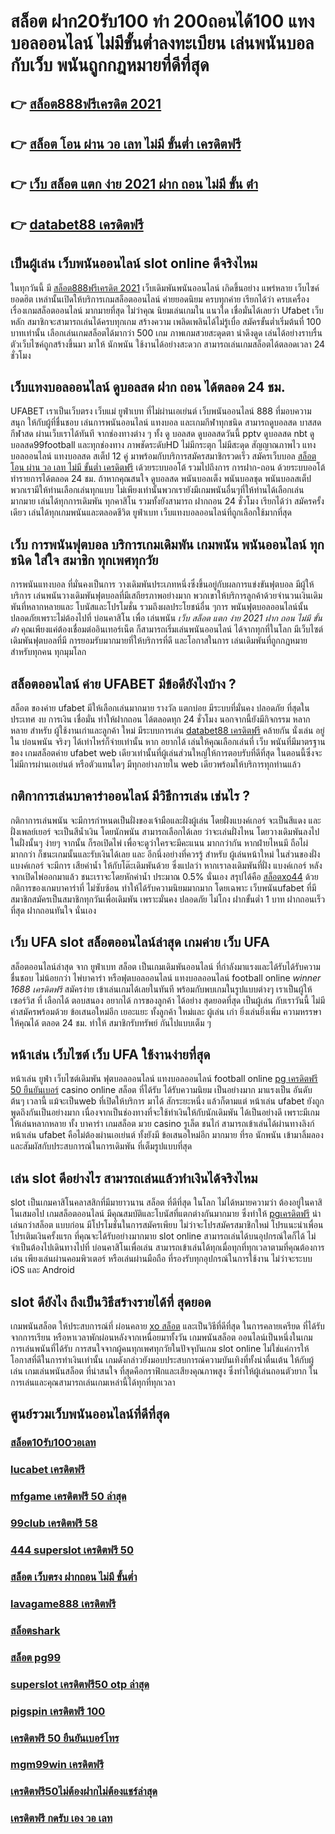 # สล็อต ฝาก20รับ100 ทํา 200ถอนได้100  แทงบอลออนไลน์ ไม่มีขั้นต่ำลงทะเบียน  เล่นพนันบอล กับเว็บ พนันถูกกฎหมายที่ดีที่สุด

## 👉 [สล็อต888ฟรีเครดิต 2021](https://mabet.net/20-free-100/)
## 👉 [สล็อต โอน ผ่าน วอ เลท ไม่มี ขั้นต่ำ เครดิตฟรี](https://bio.link/tisawago)
## 👉 [เว็บ สล็อต แตก ง่าย 2021 ฝาก ถอน ไม่มี ขั้น ต่ํา](https://mabet.net/register/)
## 👉 [databet88 เครดิตฟรี](https://member.mabet.net/?action=login)

##  เป็นผู้เล่น เว็บพนันออนไลน์  slot online ดีจริงไหม

ในทุกวันนี้ มี [สล็อต888ฟรีเครดิต 2021](https://bio.link/tisawago) เว็บเดิมพันพนันออนไลน์ เกิดขึ้นอย่าง แพร่หลาย  เว็บไซค์ยอดฮิต เหล่านั้นเปิดให้บริการเกมสล็อตออนไลน์  ค่ายยอดนิยม ครบทุกค่าย เรียกได้ว่า  ครบเครื่อง เรื่องเกมสล็อตออนไลน์ มากมายที่สุด  ไม่ว่าคุณ นิยมเล่นเกมใน แนวใด   เชื่อมั่นได้เลยว่า  Ufabet เว็บหลัก สมาชิกจะสามารถเล่นได้ครบทุกเกม สร้างความ เพลิดเพลินได้ไม่รู้เบื่อ สมัครขั้นต่ำเริ่มต้นที่ 100 บาทเท่านั้น เลือกเล่นเกมสล็อตได้มากว่า 500 เกม ภาพเกมสวยสะดุดตา น่าดึงดูด เล่นได้อย่างราบรื่น ตัวเว็บไซค์ถูกสร้างขึ้นมา มาให้ นักพนัน ใช้งานได้อย่างสะดวก สามารถเล่นเกมสล็อตได้ตลอดเวลา 24 ชั่วโมง

## เว็บแทงบอลออนไลน์ ดูบอลสด ฝาก ถอน ได้ตลอด 24 ชม.

UFABET เราเป็นเว็บตรง เว็บแม่ ยูฟ่าเบท ที่ไม่ผ่านเอเย่นต์ เว็บพนันออนไลน์ 888 ที่มอบความสนุก ให้กับผู้ที่ชื่นชอบ เล่นการพนันออนไลน์ แทงบอล และเกมกีฬาทุกชนิด สามารถดูบอลสด บาสสด กีฬาสด ผ่านเว็บเราได้ทันที จากช่องทางต่าง ๆ ทั้ง   ดู บอลสด ดูบอลสดวันนี้ pptv ดูบอลสด nbt ดูบอลสด99football และทุกช่องทาง ภาพชัดระดับHD ไม่มีกระตุก ไม่มีสะดุด สัญญาณภาพไว แทงบอลออนไลน์ แทงบอลสด สเต็ป 12 คู่  มาพร้อมกับบริการสมัครสมาชิกรวดเร็ว สมัครเว็บบอล [สล็อต โอน ผ่าน วอ เลท ไม่มี ขั้นต่ำ เครดิตฟรี](https://mabet.net/register/) เด้วยระบบออโต้ รวมไปถึงการ การฝาก-ถอน ด้วยระบบออโต้  ทำรายการได้ตลอด 24 ชม. ถ้าหากคุณสนใจ ดูบอลสด พนันบอลเต็ง พนันบอลชุด พนันบอลสเต็ป พวกเรามีให้ท่านเลือกเล่นทุกแบบ ไม่เพียงเท่านั้นพวกเรายังมีเกมพนันอื่นๆที่ให้ท่านได้เลือกเล่นมากมาย  เล่นได้ทุกการเดิมพัน ทุกคาสิโน รวมทั้งยังสามารถ ฝากถอน 24 ชั่วโมง เรียกได้ว่า สมัครครั้งเดียว เล่นได้ทุกเกมพนันและตลอดชีวิต ยูฟ่าเบท เว็บแทงบอลออนไลน์ที่ถูกเลือกใช้มากที่สุด

## เว็บ  การพนันฟุตบอล  บริการเกมเดิมพัน เกมพนัน พนันออนไลน์ ทุกชนิด ใส่ใจ สมาชิก ทุกเพศทุกวัย  

การพนันแทงบอล ที่มั่นคงเป็นการ วางเดิมพันประเภทหนึ่งซึ่งขึ้นอยู่กับผลการแข่งขันฟุตบอล มีผู้ให้บริการ เล่นพนันวางเดิมพันฟุตบอลที่มีเสถียรภาพอย่างมาก พวกเขาให้บริการลูกค้าด้วยจำนวนเงินเดิมพันที่หลากหลายและ โบนัสและโปรโมชั่น รวมถึงผลประโยชน์อื่น ๆการ พนันฟุตบอลออนไลน์นั้นปลอดภัยเพราะไม่ต้องไปที่ บ่อนคาสิโน เพื่อ เล่นพนัน *เว็บ สล็อต แตก ง่าย 2021 ฝาก ถอน ไม่มี ขั้น ต่ํา* คุณเพียงแค่ต้องเชื่อมต่ออินเทอร์เน็ต ก็สามารถเริ่มเล่นพนันออนไลน์ ได้จากทุกที่ในโลก มีเว็บไซต์เดิมพันฟุตบอลที่มี การยอมรับมากมายที่ให้บริการที่ดี และโอกาสในการ เล่นเดิมพันที่ถูกกฎหมายสำหรับทุกคน ทุกมุมโลก 

## สล็อตออนไลน์ ค่าย UFABET มีข้อดียังไงบ้าง ?

สล็อต ของค่าย ufabet มีให้เลือกเล่นมากมาย  รางวัล  แตกบ่อย มีระบบที่มั่นคง ปลอดภัย  ที่สุดในประเทศ  งบ การเงิน  เชื่อมั่น   ทำให้ฝากถอน ได้ตลอดทุก 24 ชั่วโมง นอกจากนี้ยังมีกิจกรรม หลากหลาย สำหรับ ผู้ใช้งานเก่าและลูกค้า ใหม่ มีระบบการเล่น [databet88 เครดิตฟรี](https://mabet.net/credit-free-50/)  คล้ายกัน นั่งเล่น อยู่ใน บ่อนพนัน จริงๆ ได้เท่าไหร่ก็จ่ายเท่านั้น หาก อยากได้ เล่นให้คุณเลือกเล่นที่ เว็บ พนันที่มีมาตรฐานของ เกมสล็อตค่าย ufabet  web เดียวเท่านั้นที่ผู้เล่นส่วนใหญ่ให้การตอบรับที่ดีที่สุด ในตอนนี้ซึ่งจะไม่มีการผ่านเอเย่นต์ หรือตัวแทนใดๆ มีทุกอย่างภายใน web เดียวพร้อมให้บริการทุกท่านแล้ว


## กติกาการเล่นบาคาร่าออนไลน์ มีวิธีการเล่น เช่นไร  ?

กติกาการเล่นพนัน  จะมีการกำหนดเป็นฝั่งของเจ้ามือและฝั่งผู้เล่น โดยฝั่งแบงค์เกอร์ จะเป็นสีแดง และฝั่งเพลย์เยอร์ จะเป็นสีน้ำเงิน โดยนักพนัน  สามารถเลือกได้เลย ว่าจะเล่นฝั่งไหน โดยวางเดิมพันลงไปในฝั่งนั้นๆ ง่ายๆ จากนั้น ก็รอเปิดไพ่ เพื่อจะดูว่าใครจะมีคะแนน มากกว่ากัน หากฝ่ายไหนมี ถือไผ่ มากกว่า ก็ชนะเกมนั้นและรับเงินได้เลย และ  อีกนึ่งอย่างที่ควรรู้ สำหรับ ผู้เล่นหน้าใหม่ ในส่วนของฝั่ง แบงค์เกอร์ จะมีการ เสียค่าน้ำ ให้กับโต๊ะเดิมพันด้วย ซึ่งแปลว่า หากเราลงเดิมพันที่ฝั่ง แบงค์เกอร์ หลังจากเปิดไพ่ออกมาแล้ว ชนะเราจะโดยหักค่าน้ำ ประมาณ 0.5% นั่นเอง  สรุปได้คือ [สล็อตxo44](https://mabet.net/) ด้วยกติการของเกมบาคาร่าที่ ไม่ซับซ้อน ทำให้ได้รับความนิยมมากมาก โดยเฉพาะ เว็บพนันufabet  ที่มีสมาชิกสมัครเป็นสมาชิกทุกวันเพื่อเดิมพัน เพราะมั่นคง ปลอดภัย ไม่โกง ฝากขั้นต่ำ 1 บาท  ฝากถอนเร็วที่สุด ฝากถอนทันใจ นั่นเอง

## เว็บ UFA slot   สล็อตออนไลน์ล่าสุด เกมค่าย เว็บ UFA

 สล็อตออนไลน์ล่าสุด จาก ยูฟ่าเบท สล็อต  เป็นเกมเดิมพันออนไลน์ ที่กำลังมาแรงและได้รับได้รับความชื่นชอบ ไม่น้อยกว่า ไพ่บาคาร่า  หรือฟุตบอลออนไลน์ แทงบอลออนไลน์ football online *winner 1688 เครดิตฟรี*  สมัครง่าย เข้าเล่นเกมได้เลยในทันที พร้อมกับพบเกมในรูปแบบต่างๆ  เราเป็นผู้ให้ เซอร์วิส ที่ เลือกได้ ตอบสนอง  อยากได้  การของลูกค้า ได้อย่าง สุดยอดที่สุด  เป็นผู้เล่น กับเราวันนี้  ไม่มีค่าสมัครพร้อมด้วย ข้อเสนอใหม่อีก เยอะแยะ ทั้งลูกค้า ใหม่และ ผู้เล่น เก่า ยิ่งเล่นยิ่งเพิ่ม ความหรรษาให้คุณได้ ตลอด 24 ชม.  ทำให้ สมาชิกรับทรัพย์ กันไปแบบเต็ม ๆ


## หน้าเล่น เว็บไซต์  เว็บ UFA ใช้งานง่ายที่สุด 

หน้าเล่น  ยูฟ่า เว็บไซต์เดิมพัน  ฟุตบอลออนไลน์ แทงบอลออนไลน์ football online [pg เครดิตฟรี 50 ยืนยันเบอร์](https://mabet.net/register/)  casino online    สล็อต ที่ได้รับ ได้รับความนิยม เป็นอย่างมาก มาแรงเป็น  อันดับต้นๆ   เวลานี้  แม้จะเป็นweb ที่เปิดให้บริการ มาได้ สักระยะหนึ่ง แล้วก็ตามแต่ หน้าเล่น  ufabet  ยังถูกพูดถึงกันเป็นอย่างมาก เนื่องจากเป็นช่องทางที่จะใช้ทำเงินให้กับนักเดิมพัน  ได้เป็นอย่างดี  เพราะมีเกมให้เล่นหลากหลาย ทั้ง บาคาร่า    เกมสล็อต มวย  casino    รูเล็ต  ชนไก่ สามารถเข้าเล่นได้ผ่านทางลิงก์  หน้าเล่น  ufabet  คือไม่ต้องผ่านเอเย่นต์  ทั้งยังมี ข้อเสนอใหม่อีก มากมาย ที่รอ นักพนัน  เข้ามาลิ้มลองและสัมผัสกับประสบการณ์ในการเดิมพัน ที่เต็มรูปแบบที่สุด


## เล่น slot ดีอย่างไร สามารถเล่นแล้วทำเงินได้จริงไหม

 slot เป็นเกมคาสิโนคลาสสิกที่มีมายาวนาน  สล็อต ที่ดีที่สุด ในโลก ไม่ได้หมายความว่า ต้องอยู่ในคาสิโนเสมอไป  เกมสล็อตออนไลน์ มีคุณสมบัติและโบนัสที่แตกต่างกันมากมาย ซึ่งทำให้ [pgเครดิตฟรี](https://member.mabet.net/?action=login) น่าเล่นกว่าสล็อต แบบก่อน มีโปรโมชั่นในการสมัครเพียบ ไม่ว่าจะโปรสมัครสมาชิกใหม่ โปรแนะนำเพื่อน โปรเติมเงินครั้งแรก ที่คุณจะได้รับอย่างมากมาย   slot online สามารถเล่นได้บนอุปกรณ์ใดก็ได้ ไม่จำเป็นต้องไปเดินทางไปที่ บ่อนคาสิโนเพื่อเล่น สามารถเข้าเล่นได้ทุกเมื่อทุกที่ทุกเวลาตามที่คุณต้องการเล่น เพียงเล่นผ่านคอมพิวเตอร์ หรือเล่นผ่านมือถือ ที่รองรับทุกอุปกรณ์ในการใช้งาน ไม่ว่าจะระบบ iOS และ Android

##  slot  ดียังไง ถึงเป็นวิธีสร้างรายได้ที่ สุดยอด

เกมพนันสล็อต ให้ประสบการณ์ที่ ผ่อนคลาย [xo สล็อต](https://mabet.net/20-free-100/) และเป็นวิธีที่ดีที่สุด ในการคลายเครียด ที่ได้รับจากการเรียน หรือหาเวลาพักผ่อนหลังจากเหนื่อยมาทั้งวัน เกมพนันสล็อต ออนไลน์เป็นหนึ่งในเกม การเล่นพนันที่ได้รับ การสนใจจากผู้คนทุกเพศทุกวัยในปัจจุบันเกม slot online ไม่ใช่แค่การให้โอกาสที่ดีในการทำเงินเท่านั้น เกมดังกล่าวยังมอบประสบการณ์ความบันเทิงที่ทั้งน่าตื่นเต้น ให้กับผู้เล่น  เกมเล่นพนันสล็อต ที่น่าสนใจ ที่สุดคือกราฟิกและเสียงคุณภาพสูง ซึ่งทำให้ผู้เล่นถอนตัวยาก ในการเล่นและคุณสามารถเล่นเกมเหล่านี้ได้ทุกที่ทุกเวลา 


## ศูนย์รวมเว็บพนันออนไลน์ที่ดีที่สุด

### [สล็อต10รับ100วอเลท](https://atom.io/themes/สมัคร%20Slot%20PG%20สล็อต%20xo%20008%20สล็อต%2020%20รับ%20100%20เว็บตรง100%)
### [lucabet เครดิตฟรี](https://atom.io/themes/สมัคร%20Slot%20PG%20เครดิตฟรี%2058%20008%20สล็อต%2020%20รับ%20100%20เว็บตรง100%)
### [mfgame เครดิตฟรี 50 ล่าสุด](https://atom.io/themes/สมัคร%20Slot%20PG%20รวมsuperslot%20เครดิตฟรี50%20ยืนยันเบอร์%20008%20สล็อต%2020%20รับ%20100%20เว็บตรง100%)
### [99club เครดิตฟรี 58](https://atom.io/themes/สมัคร%20Slot%20PG%20ทดสอบ%20สล็อต%20008%20สล็อต%2020%20รับ%20100%20เว็บตรง100%)
### [444 superslot เครดิตฟรี 50](https://atom.io/themes/สมัคร%20Slot%20PG%20member%20เครดิตฟรี%20008%20สล็อต%2020%20รับ%20100%20เว็บตรง100%)
### [สล็อต เว็บตรง ฝากถอน ไม่มี ขั้นต่ำ](https://atom.io/themes/สมัคร%20Slot%20PG%20สล็อต249%20008%20สล็อต%2020%20รับ%20100%20เว็บตรง100%)
### [lavagame888 เครดิตฟรี](https://atom.io/themes/สมัคร%20Slot%20PG%20v9v9%20superslot%20เครดิตฟรี50%20008%20สล็อต%2020%20รับ%20100%20เว็บตรง100%)
### [สล็อตshark](https://atom.io/themes/สมัคร%20Slot%20PG%20สล็อต%20ถอนเงิน%20เข้า%20วอ%20ล%20เลท%20008%20สล็อต%2020%20รับ%20100%20เว็บตรง100%)
### [สล็อต pg99](https://atom.io/themes/สมัคร%20Slot%20PG%20สล็อตxd%20008%20สล็อต%2020%20รับ%20100%20เว็บตรง100%)
### [superslot เครดิตฟรี50 otp ล่าสุด](https://atom.io/themes/สมัคร%20Slot%20PG%20สล็อต%20แจ็%20ค%20พอ%20ต%20แตกง่าย%202021%20008%20สล็อต%2020%20รับ%20100%20เว็บตรง100%)
### [pigspin เครดิตฟรี 100](https://atom.io/themes/สมัคร%20Slot%20PG%20pg%20สล็อต%20365%20008%20สล็อต%2020%20รับ%20100%20เว็บตรง100%)
### [เครดิตฟรี 50 ยืนยันเบอร์โทร](https://atom.io/themes/สมัคร%20Slot%20PG%20เว็บตรงไม่ผ่านเอเย่นต์%20เครดิตฟรี2022%20008%20สล็อต%2020%20รับ%20100%20เว็บตรง100%)
### [mgm99win เครดิตฟรี](https://atom.io/themes/สมัคร%20Slot%20PG%20pg%20เครดิตฟรี%2050%20ถอนได้%20300%20008%20สล็อต%2020%20รับ%20100%20เว็บตรง100%)
### [เครดิตฟรี50ไม่ต้องฝากไม่ต้องแชร์ล่าสุด](https://atom.io/themes/สมัคร%20Slot%20PG%20เครดิตฟรี50ไม่ต้องฝากไม่ต้องแชร์%20แค่สมัคร%20008%20สล็อต%2020%20รับ%20100%20เว็บตรง100%)
### [เครดิตฟรี กดรับ เอง วอ เลท](https://atom.io/themes/สมัคร%20Slot%20PG%20สล็อต%20เว็บตรง%20แตกง่าย%20008%20สล็อต%2020%20รับ%20100%20เว็บตรง100%)